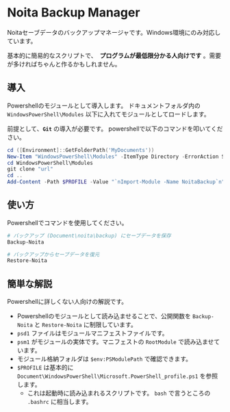 # Noita Backup Manager

Noitaセーブデータのバックアップマネージャです。Windows環境にのみ対応しています。

基本的に簡易的なスクリプトで、　**プログラムが最低限分かる人向けです** 。需要が多ければちゃんと作るかもしれません。

## 導入

Powershellのモジュールとして導入します。
ドキュメントフォルダ内の `WindowsPowerShell\Modules` 以下に入れてモジュールとしてロードします。

前提として、**`Git`** の導入が必要です。
powershellで以下のコマンドを叩いてください。

```ps1
cd ([Environment]::GetFolderPath('MyDocuments'))
New-Item "WindowsPowerShell\Modules" -ItemType Directory -ErrorAction SilentlyContinue
cd WindowsPowerShell\Modules
git clone "url"
cd ..
Add-Content -Path $PROFILE -Value "`nImport-Module -Name NoitaBackup`n"
```

## 使い方

Powershellでコマンドを使用してください。

```ps1
# バックアップ (Document\noita\backup) にセーブデータを保存
Backup-Noita

# バックアップからセーブデータを復元
Restore-Noita
```

## 簡単な解説

Powershellに詳しくない人向けの解説です。

- Powershellのモジュールとして読み込ませることで、公開関数を `Backup-Noita` と `Restore-Noita` に制限しています。
- `psd1` ファイルはモジュールマニフェストファイルです。
- `psm1` がモジュールの実体です。マニフェストの `RootModule` で読み込ませています。
- モジュール格納フォルダは `$env:PSModulePath` で確認できます。
- `$PROFILE` は基本的に `Document\WindowsPowerShell\Microsoft.PowerShell_profile.ps1` を参照します。
  - これは起動時に読み込まれるスクリプトです。 `bash` で言うところの `.bashrc` に相当します。
